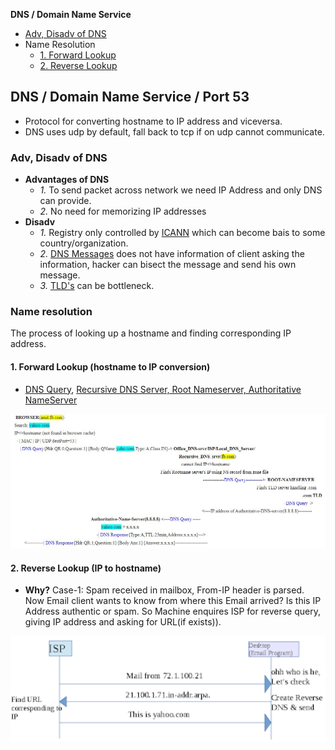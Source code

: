 **DNS / Domain Name Service**
- [Adv, Disadv of DNS](#ad)
- Name Resolution
  - [1. Forward Lookup](#fl)
  - [2. Reverse Lookup](#rl)

## DNS / Domain Name Service / Port 53
- Protocol for converting hostname to IP address and viceversa. 
- DNS uses udp by default, fall back to tcp if on udp cannot communicate.

### Adv, Disadv of DNS
- **Advantages of DNS**
  - *1.* To send packet across network we need IP Address and only DNS can provide.
  - *2.* No need for memorizing IP addresses
- **Disadv**
  - *1.* Registry only controlled by [ICANN](Terms) which can become bais to some country/organization.
  - *2.* [DNS Messages](DNS_Messages) does not have information of client asking the information, hacker can bisect the message and send his own message.
  - *3.* [TLD's](Terms) can be bottleneck.

### Name resolution
The process of looking up a hostname and finding corresponding IP address.

<a name=fl></a>
#### 1. Forward Lookup (hostname to IP conversion)
- [DNS Query](DNS_Messages), [Recursive DNS Server, Root Nameserver, Authoritative NameServer](Terms)
<img src=forward-lookup.JPG width=900 />

<a name=rl></a>
#### 2. Reverse Lookup (IP to hostname)
- **Why?** Case-1: Spam received in mailbox, From-IP header is parsed. Now Email client wants to know from where this Email arrived? Is this IP Address authentic or spam. So Machine enquires ISP for reverse query, giving IP address and asking for URL(if exists)).
<img src=reverse-lookup.png width=600 />
